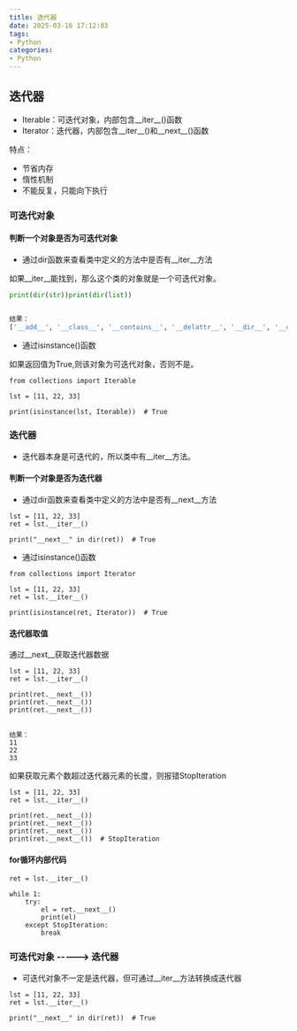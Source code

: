```yaml
---
title: 迭代器
date: 2025-03-16 17:12:03
tags:
- Python
categories:
- Python
---
```


## 迭代器

- Iterable：可迭代对象，内部包含__iter__()函数
- Iterator：迭代器，内部包含__iter__()和__next__()函数

特点：

- 节省内存
- 惰性机制
- 不能反复，只能向下执行



### 可迭代对象

#### 判断一个对象是否为可迭代对象

- 通过dir函数来查看类中定义的方法中是否有__iter__方法

如果__iter__能找到，那么这个类的对象就是一个可迭代对象。

```python
print(dir(str))print(dir(list))


结果：
['__add__', '__class__', '__contains__', '__delattr__', '__dir__', '__doc__', '__eq__', '__format__', '__ge__', '__getattribute__', '__getitem__', '__getnewargs__', '__gt__', '__hash__', '__init__', '__init_subclass__', '__iter__', '__le__', '__len__', '__lt__', '__mod__', '__mul__', '__ne__', '__new__', '__reduce__', '__reduce_ex__', '__repr__', '__rmod__', '__rmul__', '__setattr__', '__sizeof__', '__str__', '__subclasshook__', 'capitalize', 'casefold', 'center', 'count', 'encode', 'endswith', 'expandtabs', 'find', 'format', 'format_map', 'index', 'isalnum', 'isalpha', 'isdecimal', 'isdigit', 'isidentifier', 'islower', 'isnumeric', 'isprintable', 'isspace', 'istitle', 'isupper', 'join', 'ljust', 'lower', 'lstrip', 'maketrans', 'partition', 'replace', 'rfind', 'rindex', 'rjust', 'rpartition', 'rsplit', 'rstrip', 'split', 'splitlines', 'startswith', 'strip', 'swapcase', 'title', 'translate', 'upper', 'zfill']['__add__', '__class__', '__contains__', '__delattr__', '__delitem__', '__dir__', '__doc__', '__eq__', '__format__', '__ge__', '__getattribute__', '__getitem__', '__gt__', '__hash__', '__iadd__', '__imul__', '__init__', '__init_subclass__', '__iter__', '__le__', '__len__', '__lt__', '__mul__', '__ne__', '__new__', '__reduce__', '__reduce_ex__', '__repr__', '__reversed__', '__rmul__', '__setattr__', '__setitem__', '__sizeof__', '__str__', '__subclasshook__', 'append', 'clear', 'copy', 'count', 'extend', 'index', 'insert', 'pop', 'remove', 'reverse', 'sort']
```

- 通过isinstance()函数

如果返回值为True,则该对象为可迭代对象，否则不是。

```
from collections import Iterable

lst = [11, 22, 33]

print(isinstance(lst, Iterable))  # True
```



### 迭代器

- 迭代器本身是可迭代的，所以类中有__iter__方法。

#### 判断一个对象是否为迭代器

- 通过dir函数来查看类中定义的方法中是否有__next__方法

```
lst = [11, 22, 33]
ret = lst.__iter__()

print("__next__" in dir(ret))  # True
```

- 通过isinstance()函数

```
from collections import Iterator

lst = [11, 22, 33]
ret = lst.__iter__()

print(isinstance(ret, Iterator))  # True
```



####  迭代器取值

  通过__next__获取迭代器数据

```
lst = [11, 22, 33]
ret = lst.__iter__()

print(ret.__next__())
print(ret.__next__())
print(ret.__next__())


结果：
11
22
33
```

  如果获取元素个数超过迭代器元素的长度，则报错StopIteration

```
lst = [11, 22, 33]
ret = lst.__iter__()

print(ret.__next__())
print(ret.__next__())
print(ret.__next__())
print(ret.__next__())  # StopIteration
```



#### for循环内部代码

```
ret = lst.__iter__()

while 1:
    try:
        el = ret.__next__()
        print(el)
    except StopIteration:
        break
```



### 可迭代对象 -----> 迭代器

- 可迭代对象不一定是迭代器，但可通过__iter__方法转换成迭代器

```
lst = [11, 22, 33]
ret = lst.__iter__()

print("__next__" in dir(ret))  # True
```

 
